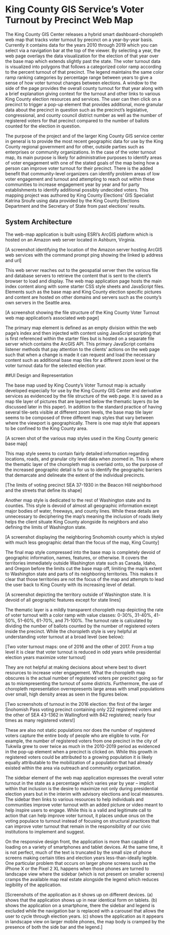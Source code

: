 # King County GIS Service’s Voter Turnout by Precinct Web Map
The King County GIS Center releases a hybrid smart dashboard-choropleth web map that tracks voter turnout by precinct on a year-by-year basis. Currently it contains data for the years 2010 through 2019 which you can select via a navigation bar at the top of the viewer. By selecting a year, the web page overlays the data visualization for the election of that year over the base map which extends slightly past the state. The voter turnout data is visualized into polygons that follows a categorized color ramp according to the percent turnout of that precinct. The legend maintains the same color ramp ranking categories by percentage range between years to give a sense of how voter turnout changes between elections. A window to the side of the page provides the overall county turnout for that year along with a brief explanation giving context for the turnout and other links to various King County election resources and services. The user can then click on a precinct to trigger a pop-up element that provides additional, more granular data about the precinct in question such as the precinct’s legislative, congressional, and county council district number as well as the number of registered voters for that precinct compared to the number of ballots counted for the election in question.

The purpose of the project and of the larger King County GIS service center in general is to provide the most recent geographic data for use by the King County regional government and for other, outside parties such as enterprises or community organizations. In the case of the voter turnout map, its main purpose is likely for administrative purposes to identify areas of voter engagement with one of the stated goals of the map being how a person can improve voter turnout for their precinct. There is the added benefit that community-level organizers can identify problem areas of low voter engagement and turnout and attempting to reach out within these communities to increase engagement year by year and for party establishments to identify additional possibly undecided voters. This mapping project was authored by King County Elections’ GIS Specialist Katrina Sroufe using data provided by the King County Elections Department and the Secretary of State from past elections’ results.

## System Architecture
The web-map application is built using ESRI’s ArcGIS platform which is hosted on an Amazon web server located in Ashburn, Virginia.

[A screenshot identifying the location of the Amazon server hosting ArcGIS web services with the command prompt ping showing the linked ip address and url]

This web server reaches out to the geospatial server then the various file and database servers to retrieve the content that is sent to the client’s browser to load and display. The web map application page hosts the main index content along with some starter CSS style sheets and JavaScript files. Elements such as the base map and King County election specific pictures and content are hosted on other domains and servers such as the county’s own servers in the Seattle area.

[A screenshot showing the file structure of the King County Voter Turnout web map application’s associated web page]

The primary map element is defined as an empty division within the web page’s index and then injected with content using JavaScript scripting that is first referenced within the starter files but is hosted on a separate file server which contains the ArcGIS API. This primary JavaScript contains listener methods that pay attention to the clients’ actions on the web page such that when a change is made it can request and load the necessary content such as additional base map tiles for a different zoom level or the voter turnout data for the selected election year.

##UI Design and Representation

The base map used by King County’s Voter Turnout map is actually developed especially for use by the King County GIS Center and derivative services as evidenced by the file structure of the web page. It is saved as a map tile layer of pictures that are layered below the thematic layers (to be discussed later in this paper). In addition to the standard practice of having several tile-sets visible at different zoom levels, the base map tile layer seems to be composed of three different map styles that vary between where the viewport is geographically. There is one map style that appears to be confined to the King County area.

[A screen shot of the various map styles used in the King County generic base map]

This map style seems to contain fairly detailed information regarding locations, roads, and granular city level data when zoomed in. This is where the thematic layer of the choropleth map is overlaid onto, so the purpose of the increased geographic detail is for us to identify the geographic barriers that demarcate and delineate the extent of the individual precincts.

[The limits of voting precinct SEA 37-1930 in the Beacon Hill neighborhood and the streets that define its shape]

Another map style is dedicated to the rest of Washington state and its counties. This style is devoid of almost all geographic information except major bodies of water, freeways, and county lines. While these details are unnecessary to deciphering the map’s meaning the inclusion of roads likely helps the client situate King County alongside its neighbors and also defining the limits of Washington state.

[A screenshot displaying the neighboring Snohomish county which is styled with much less geographic detail than the focus of the map, King County]

The final map style compressed into the base map is completely devoid of geographic information, names, features, or otherwise. It covers the territories immediately outside Washington state such as Canada, Idaho, and Oregon before the limits cut the base map off, limiting the map’s extent to Washington state and parts of its neighboring territories. This makes it clear that those territories are not the focus of the map and attempts to lead the user back to King County with its increasing level of detail.

[A screenshot depicting the territory outside of Washington state. It is devoid of all geographic features except for state lines]

The thematic layer is a mildly transparent choropleth map depicting the rate of voter turnout with a color ramp with value classes: 0-30%, 31-40%, 41-50%, 51-60%, 61-70%, and 71-100%. The turnout rate is calculated by dividing the number of ballots counted by the number of registered voters inside the precinct. While the choropleth style is very helpful at understanding voter turnout at a broad level (see below):

[Two voter turnout maps: one of 2016 and the other of 2017. From a top level it is clear that voter turnout is reduced in odd years while presidential election years maximize voter turnout]

They are not helpful at making decisions about where best to divert resources to increase voter engagement. What the choropleth map obscures is the actual number of registered voters per precinct going so far as to misrepresenting the turnout of some districts. Furthermore, the use of choropleth representation overrepresents large areas with small populations over small, high density areas as seen in the figures below.

[Two screenshots of turnout in the 2016 election: the first of the larger Snohomish Pass voting precinct containing only 222 registered voters and the other of SEA 43-1362 in Wallingford with 842 registered; nearly four times as many registered voters!]

These are also not static populations nor does the number of registered voters capture the entire body of people who are eligible to vote. For example, the number of registered voters from one precinct in the city of Tukwila grew to over twice as much in the 2010-2019 period as evidenced in the pop-up element when a precinct is clicked on. While this growth in registered voters could be attributed to a growing population it is likely equally attributable to the mobilization of a population that had already existed within the area via outreach and community organization.

The sidebar element of the web map application expresses the overall voter turnout in the state as a percentage which varies year by year – implicit within that inclusion is the desire to maximize not only during presidential election years but in the interim with advisory elections and local measures. The sidebar then links to various resources to help individuals and communities improve voter turnout with an added picture or video meant to help inspire users to engage. While this is a valid and legitimate call to action that can help improve voter turnout, it places undue onus on the voting populace to turnout instead of focusing on structural practices that can improve voter turnout that remain in the responsibility of our civic institutions to implement and suggest.

On the responsive design front, the application is more than capable of loading on a variety of smartphones and tablet devices. At the same time, it is not perfect, much of the text is truncated by the small size of phone screens making certain titles and election years less-than-ideally legible. One particular problem that occurs on larger phone screens such as the iPhone X or the Pixel 2 XL happens when those phones are turned to landscape view where the sidebar (which is not present on smaller screens) cramps the available map real estate alongside the legend which reduces legibility of the application.

[Screenshots of the application as it shows up on different devices. (a) shows that the application shows up in near identical form on tablets. (b) shows the application on a smartphone, there the sidebar and legend is excluded while the navigation bar is replaced with a carousel that allows the user to cycle through election years. (c) shows the application as it appears in landscape view on larger mobile phones, the map body is cramped by the presence of both the side bar and the legend.] 
